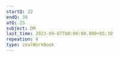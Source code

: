 ```yaml
---
startQ: 22
endQ: 38
atQ: 25
subject: DM
last_time: 2023-09-07T00:00:00.000+05:30
repeation: 4
type: zealWorkBook
---
```


